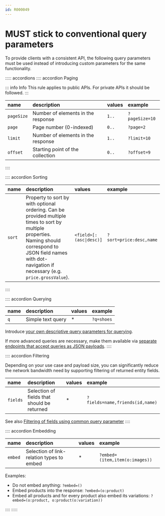 ```yaml
---
id: R000049
---
```


# MUST stick to conventional query parameters

To provide clients with a consistent API, the following query parameters must be used instead of introducing custom parameters for the same functionality.

::::: accordions
:::: accordion Paging

::: info Info
This rule applies to public APIs. For private APIs it should be followed.
:::

| name       | description                        | values | example        |
| :--------- | :--------------------------------- | :----- | :------------- |
| `pageSize` | Number of elements in the response | `1..`  | `?pageSize=10` |
| `page`     | Page number (0-indexed)            | `0..`  | `?page=2`      |
| `limit`    | Number of elements in the response | `1..`  | `?limit=10`    |
| `offset`   | Starting point of the collection   | `0..`  | `?offset=9`    |

::::

:::: accordion Sorting

| name   | description                                                                                                                                                                                                         | values                  | example                 |
| :----- | :------------------------------------------------------------------------------------------------------------------------------------------------------------------------------------------------------------------ | :---------------------- | :---------------------- |
| `sort` | Property to sort by with optional ordering. Can be provided multiple times to sort by multiple properties. Naming should correspond to JSON field names with dot-navigation if necessary (e.g. `price.grossValue`). | `<field>[:(asc\|desc)]` | `?sort=price:desc,name` |

::::

:::: accordion Querying

| name | description       | values | example    |
| :--- | :---------------- | :----- | :--------- |
| `q`  | Simple text query | \*     | `?q=shoes` |

Introduce [your own descriptive query parameters for querying](/guidelines/r100031).

If more advanced queries are necessary, make them available via [separate endpoints that accept queries as JSON payloads](/guidelines/r100041).
::::

:::: accordion Filtering

Depending on your use case and payload size, you can significantly reduce the network bandwidth need by supporting filtering of returned entity fields.

| name     | description                                 | values | example                         |
| :------- | :------------------------------------------ | :----- | :------------------------------ |
| `fields` | Selection of fields that should be returned | \*     | `?fields=name,friends(id,name)` |

See also [Filtering of fields using common query parameter](/guidelines/r004070)
::::

:::: accordion Embedding

| name    | description                               | values | example                        |
| :------ | :---------------------------------------- | :----- | :----------------------------- |
| `embed` | Selection of link-relation types to embed | \*     | `?embed=(item,item(o:images))` |

Examples:

- Do not embed anything: `?embed=()`
- Embed products into the response: `?embed=(o:product)`
- Embed all products and for every product also embed its variations: `?embed=(o:product, o:product(o:variation))`

::::
:::::
